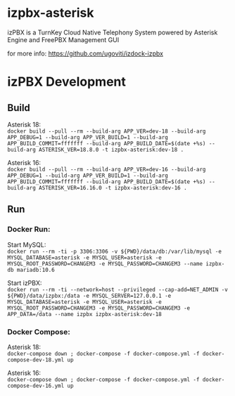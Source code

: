 # izpbx-asterisk

izPBX is a TurnKey Cloud Native Telephony System powered by Asterisk Engine and FreePBX Management GUI

for more info: https://github.com/ugoviti/izdock-izpbx

# izPBX Development

## Build

Asterisk 18:  
`docker build --pull --rm --build-arg APP_VER=dev-18 --build-arg APP_DEBUG=1 --build-arg APP_VER_BUILD=1 --build-arg APP_BUILD_COMMIT=fffffff --build-arg APP_BUILD_DATE=$(date +%s) --build-arg ASTERISK_VER=18.8.0 -t izpbx-asterisk:dev-18 .`

Asterisk 16:  
`docker build --pull --rm --build-arg APP_VER=dev-16 --build-arg APP_DEBUG=1 --build-arg APP_VER_BUILD=1 --build-arg APP_BUILD_COMMIT=fffffff --build-arg APP_BUILD_DATE=$(date +%s) --build-arg ASTERISK_VER=16.16.0 -t izpbx-asterisk:dev-16 .`


## Run

### Docker Run:
Start MySQL:  
`docker run --rm -ti -p 3306:3306 -v ${PWD}/data/db:/var/lib/mysql -e MYSQL_DATABASE=asterisk -e MYSQL_USER=asterisk -e MYSQL_ROOT_PASSWORD=CHANGEM3 -e MYSQL_PASSWORD=CHANGEM3 --name izpbx-db mariadb:10.6`

Start izPBX:  
`docker run --rm -ti --network=host --privileged --cap-add=NET_ADMIN -v ${PWD}/data/izpbx:/data -e MYSQL_SERVER=127.0.0.1 -e MYSQL_DATABASE=asterisk -e MYSQL_USER=asterisk -e MYSQL_ROOT_PASSWORD=CHANGEM3 -e MYSQL_PASSWORD=CHANGEM3 -e APP_DATA=/data --name izpbx izpbx-asterisk:dev-18`


### Docker Compose:

Asterisk 18:  
`docker-compose down ; docker-compose -f docker-compose.yml -f docker-compose-dev-18.yml up`

Asterisk 16:  
`docker-compose down ; docker-compose -f docker-compose.yml -f docker-compose-dev-16.yml up`
